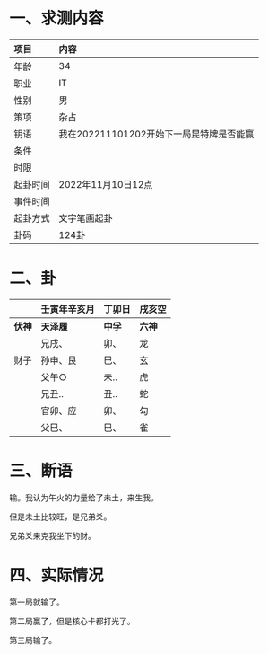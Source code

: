 # 一、求测内容

| 项目     | 内容                                     |
| :------- | :--------------------------------------- |
| 年龄     | 34                                       |
| 职业     | IT                                       |
| 性别     | 男                                       |
| 策项     | 杂占                                     |
| 钥语     | 我在202211101202开始下一局昆特牌是否能赢 |
| 条件     |                                          |
| 时限     |                                          |
| 起卦时间 | 2022年11月10日12点                       |
| 事件时间 |                                          |
| 起卦方式 | 文字笔画起卦                             |
| 卦码     | 124卦                                    |

# 二、卦

|                | 壬寅年辛亥月     | 丁卯日         | 戌亥空         |
| :------------- | :--------------- | :------------- | :------------- |
| **伏神** | **天泽履** | **中孚** | **六神** |
|                | 兄戌、           | 卯、           | 龙             |
| 财子           | 孙申、艮         | 巳、           | 玄             |
|                | 父午○           | 未..           | 虎             |
|                | 兄丑..           | 丑..           | 蛇             |
|                | 官卯、应         | 卯、           | 勾             |
|                | 父巳、           | 巳、           | 雀             |

# 三、断语

输。我认为午火的力量给了未土，来生我。

但是未土比较旺，是兄弟爻。

兄弟爻来克我坐下的财。

# 四、实际情况

第一局就输了。

第二局赢了，但是核心卡都打光了。

第三局输了。
